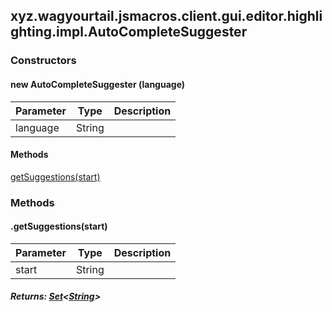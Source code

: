 

xyz.wagyourtail.jsmacros.client.gui.editor.highlighting.impl.AutoCompleteSuggester
----------------------------------------------------------------------------------

#### 

### Constructors

#### new AutoCompleteSuggester (language)

| Parameter | Type | Description |
|---|---|---|
| language | String |  |



#### Methods

[getSuggestions(start)](#getSuggestions-String-)



### Methods

#### .getSuggestions(start)

| Parameter | Type | Description |
|---|---|---|
| start | String |  |

##### Returns: [Set](https://docs.oracle.com/javase/8/docs/api/index.html?java/util/Set.html)<[String](https://docs.oracle.com/javase/8/docs/api/index.html?java/lang/String.html)>




